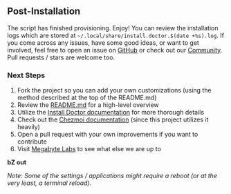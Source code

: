 ## Post-Installation

The script has finished provisioning. Enjoy! You can review the installation logs which are stored at `~/.local/share/install.doctor.$(date +%s).log`. If you come across any issues, have some good ideas, or want to get involved, feel free to open an issue on [GitHub](https://github.com/megabyte-labs/install.doctor) or check out our [Community](https://install.doctor/community). Pull requests / stars are welcome too.

### Next Steps

1. Fork the project so you can add your own customizations (using the method described at the top of the README.md)
2. Review the [README.md](https://github.com/megabyte-labs/install.doctor) for a high-level overview
3. Utilize the [Install Doctor documentation](https://install.doctor/docs) for more thorough details
4. Check out the [Chezmoi documentation](https://www.chezmoi.io/) (since this project utilizes it heavily)
5. Open a pull request with your own improvements if you want to contribute
6. Visit [Megabyte Labs](https://megabyte.space) to see what else we are up to

**bZ out**

_Note: Some of the settings / applications might require a reboot (or at the very least, a terminal reload)._
